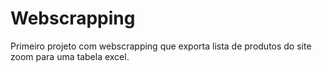 # Webscrapping

Primeiro projeto com webscrapping que exporta lista de produtos do site zoom para uma tabela excel.
